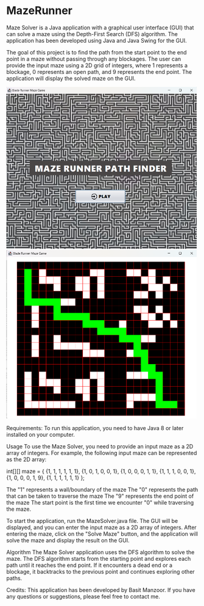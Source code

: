 # MazeRunner
 Maze Solver is a Java application with a graphical user interface (GUI) that can solve a maze using the Depth-First Search (DFS) algorithm. The application has been developed using Java and Java Swing for the GUI.

The goal of this project is to find the path from the start point to the end point in a maze without passing through any blockages. The user can provide the input maze using a 2D grid of integers, where 1 represents a blockage, 0 represents an open path, and 9 represents the end point. The application will display the solved maze on the GUI.
<p float="left">
  <img src="/SS/maze.png" width="500" />
  <img src="/SS/maze2.png" width="500" />
  
</p>
Requirements:
To run this application, you need to have Java 8 or later installed on your computer.

Usage
To use the Maze Solver, you need to provide an input maze as a 2D array of integers. For example, the following input maze can be represented as the 2D array:

int[][] maze = {
    {1, 1, 1, 1, 1, 1},
    {1, 0, 1, 0, 0, 1},
    {1, 0, 0, 0, 1, 1},
    {1, 1, 1, 0, 0, 1},
    {1, 0, 0, 0, 1, 9},
    {1, 1, 1, 1, 1, 1}
};

The "1" represents a wall/boundary of the maze
The "0" represents the path that can be taken to traverse the maze
The "9" represents the end point of the maze
The start point is the first time we encounter "0" while traversing the maze.

To start the application, run the MazeSolver.java file. The GUI will be displayed, and you can enter the input maze as a 2D array of integers. After entering the maze, click on the "Solve Maze" button, and the application will solve the maze and display the result on the GUI.

Algorithm
The Maze Solver application uses the DFS algorithm to solve the maze. The DFS algorithm starts from the starting point and explores each path until it reaches the end point. If it encounters a dead end or a blockage, it backtracks to the previous point and continues exploring other paths.

Credits:
This application has been developed by Basit Manzoor. If you have any questions or suggestions, please feel free to contact me.
